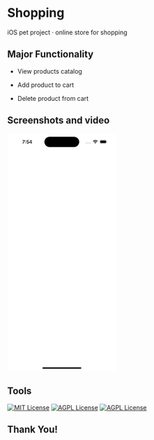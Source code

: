 # Shopping
iOS pet project · online store for shopping


## Major Functionality

- View products catalog

- Add product to cart

- Delete product from cart


## Screenshots and video
<!--
-->
<p float="left">
  <img src="https://github.com/Dima-Bulgakov/Shopping/blob/8ac18729923a2cff7bb3d47a5d15517cbc33b297/video.gif" width="250" /> 
</p>



## Tools

[![MIT License](https://img.shields.io/badge/-Swift-orange)](https://developer.apple.com/swift/)
[![AGPL License](https://img.shields.io/badge/-iOS-black)](https://www.apple.com/ios/ios-16/)
[![AGPL License](https://img.shields.io/badge/-SwiftUI-Green)](https://www.apple.com/ios/ios-16/)
## Thank You!
